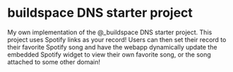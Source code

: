 # buildspace DNS starter project

My own implementation of the @_buildspace DNS starter project. This project uses Spotify links as your record! Users can
then set their record to their favorite Spotify song and have the webapp dynamically update the embedded Spotify widget
to view their own favorite song, or the song attached to some other domain!